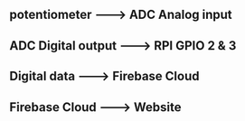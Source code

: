 ## potentiometer ---> ADC Analog input
## ADC Digital output ---> RPI GPIO 2 & 3
## Digital data ---> Firebase Cloud
## Firebase Cloud ---> Website